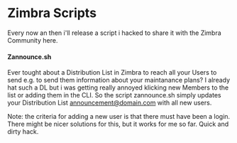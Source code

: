 Zimbra Scripts
==============

Every now an then i'll release a script i hacked to share it with the Zimbra Community here.

#### Zannounce.sh

Ever tought about a Distribution List in Zimbra to reach all your Users to send e.g. to send them information about your maintanance plans? I already hat such a DL but i was getting really annoyed klicking new Members to the list or adding them in the CLI. So the script zannounce.sh simply updates your Distribution List announcement@domain.com with all new users.

Note: the criteria for adding a new user is that there must have been a login. There might be nicer solutions for this, but it works for me so far. Quick and dirty hack.
